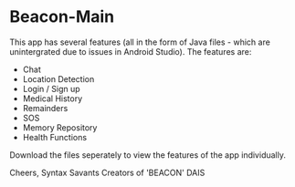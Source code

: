 # Beacon-Main
This app has several features (all in the form of Java files - which are unintergrated due to issues in Android Studio). The features are: 
- Chat 
- Location Detection 
- Login / Sign up 
- Medical History
- Remainders 
- SOS
- Memory Repository 
- Health Functions

Download the files seperately to view the features of the app individually. 

Cheers, 
Syntax Savants
Creators of 'BEACON' 
DAIS

